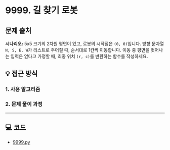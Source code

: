 # 9999. 길 찾기 로봇 

## 문제 출처
**시나리오:**
5x5 크기의 2차원 평면이 있고, 로봇의 시작점은 `(0, 0)`입니다. 방향 문자열 `N, S, E, W`가 리스트로 주어질 때, 순서대로 1칸씩 이동합니다. 이동 중 평면을 벗어나는 입력은 없다고 가정할 때, 최종 위치 `(r, c)`를 반환하는 함수를 작성하세요.

## 💡 접근 방식

### 1. 사용 알고리즘

### 2. 문제 풀이 과정

---

## 💻 코드
* [9999.py](9999.py)